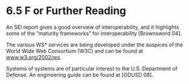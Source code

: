 6.5 F or Further Reading
===

An SEI report gives a good overview of interoperability, and it highlights some of the “maturity frameworks” for interoperability [Brownsword 04].

The various WS* services are being developed under the auspices of the World Wide Web Consortium (W3C) and can be found at www.w3.org/2002/ws.

Systems of systems are of particular interest to the U.S. Department of Defense. An engineering guide can be found at [ODUSD 08].